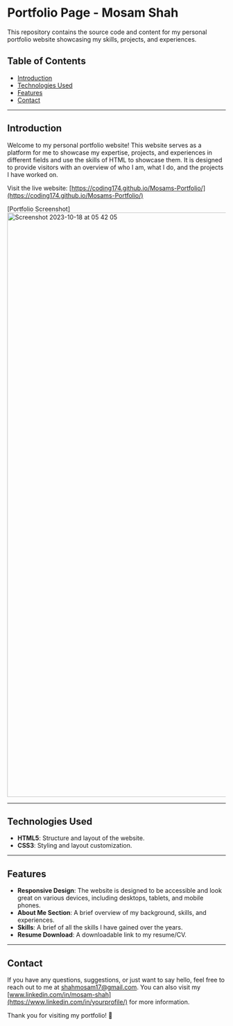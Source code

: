 # Portfolio Page - Mosam Shah

This repository contains the source code and content for my personal portfolio website showcasing my skills, projects, and experiences.

## Table of Contents

- [Introduction](#introduction)
- [Technologies Used](#technologies-used)
- [Features](#features)
- [Contact](#contact)

---

## Introduction

Welcome to my personal portfolio website! This website serves as a platform for me to showcase my expertise, projects, and experiences in different fields and use the skills of HTML to showcase them. It is designed to provide visitors with an overview of who I am, what I do, and the projects I have worked on.

Visit the live website: [https://coding174.github.io/Mosams-Portfolio/](https://coding174.github.io/Mosams-Portfolio/)

[Portfolio Screenshot]
<img width="1348" alt="Screenshot 2023-10-18 at 05 42 05" src="https://github.com/coding174/Mosams-Portfolio/assets/78309713/258c8aac-6f44-4f75-8293-c067a4874c82">

---

## Technologies Used

- **HTML5**: Structure and layout of the website.
- **CSS3**: Styling and layout customization.

---

## Features

- **Responsive Design**: The website is designed to be accessible and look great on various devices, including desktops, tablets, and mobile phones.
- **About Me Section**: A brief overview of my background, skills, and experiences.
- **Skills**: A brief of all the skills I have gained over the years.
- **Resume Download**: A downloadable link to my resume/CV.

---

## Contact

If you have any questions, suggestions, or just want to say hello, feel free to reach out to me at shahmosam17@gmail.com. You can also visit my [www.linkedin.com/in/mosam-shah](https://www.linkedin.com/in/yourprofile/) for more information.

Thank you for visiting my portfolio! 🚀


